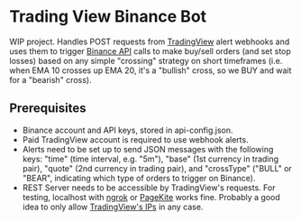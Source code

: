# Trading View Binance Bot
WIP project. Handles POST requests from [TradingView](https://www.tradingview.com/) alert webhooks and uses them to trigger [Binance API](https://github.com/binance-exchange/binance-official-api-docs/blob/master/rest-api.md) calls to make buy/sell orders (and set stop losses) based on any simple "crossing" strategy on short timeframes (i.e. when EMA 10 crosses up EMA 20, it's a "bullish" cross, so we BUY and wait for a "bearish" cross).


Prerequisites
-------------
* Binance account and API keys, stored in api-config.json.
* Paid TradingView account is required to use webhook alerts. 
* Alerts need to be set up to send JSON messages with the following keys: "time" (time interval, e.g. "5m"), "base" (1st currency in trading pair), "quote" (2nd currency in trading pair), and "crossType" ("BULL" or "BEAR", indicating  which type of orders to trigger on Binance).
* REST Server needs to be accessible by TradingView's requests. For testing, localhost with [ngrok](https://ngrok.com/) or [PageKite](https://pagekite.net/) works fine. Probably a good idea to only allow [TradingView's IPs](https://www.tradingview.com/support/solutions/43000529348-about-webhooks/) in any case.
